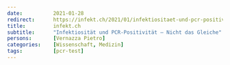 ```yaml
---
date:          2021-01-28
redirect:      https://infekt.ch/2021/01/infektiositaet-und-pcr-positivitaet-nicht-das-gleiche/
title:         infekt.ch
subtitle:      "Infektiosität und PCR-Positivität – Nicht das Gleiche"
persons:       [Vernazza Pietro]
categories:    [Wissenschaft, Medizin]
tags:          [pcr-test]
---
```

